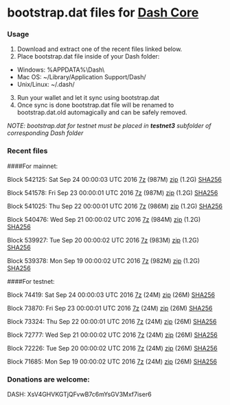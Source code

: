 # bootstrap.dat files for [Dash Core](https://www.dash.org)

### Usage

1. Download and extract one of the recent files linked below.
2. Place bootstrap.dat file inside of your Dash folder:
 - Windows: %APPDATA%\Dash\
 - Mac OS: ~/Library/Application Support/Dash/
 - Unix/Linux: ~/.dash/
3. Run your wallet and let it sync using bootstrap.dat
4. Once sync is done bootstrap.dat file will be renamed to bootstrap.dat.old automagically and can be safely removed.

_NOTE: bootstrap.dat for testnet must be placed in **testnet3** subfolder of corresponding Dash folder_

### Recent files

####For mainnet:

Block 542125: Sat Sep 24 00:00:03 UTC 2016 [7z](https://transfer.sh/ObibY/bootstrap.dat.20160924.7z) (987M) [zip](https://transfer.sh/NmB2m/bootstrap.dat.20160924.zip) (1.2G) [SHA256](https://transfer.sh/2itRe/sha256.txt)

Block 541578: Fri Sep 23 00:00:01 UTC 2016 [7z](https://transfer.sh/qNSPd/bootstrap.dat.20160923.7z) (987M) [zip](https://transfer.sh/M3wqp/bootstrap.dat.20160923.zip) (1.2G) [SHA256](https://transfer.sh/Mp5m7/sha256.txt)

Block 541025: Thu Sep 22 00:00:01 UTC 2016 [7z](https://transfer.sh/y9479/bootstrap.dat.20160922.7z) (986M) [zip](https://transfer.sh/WdZOu/bootstrap.dat.20160922.zip) (1.2G) [SHA256](https://transfer.sh/k9E1B/sha256.txt)

Block 540476: Wed Sep 21 00:00:02 UTC 2016 [7z](https://transfer.sh/Sfzvj/bootstrap.dat.20160921.7z) (984M) [zip](https://transfer.sh/9c2do/bootstrap.dat.20160921.zip) (1.2G) [SHA256](https://transfer.sh/73Im1/sha256.txt)

Block 539927: Tue Sep 20 00:00:02 UTC 2016 [7z](https://transfer.sh/HX4N9/bootstrap.dat.20160920.7z) (983M) [zip](https://transfer.sh/jwDeV/bootstrap.dat.20160920.zip) (1.2G) [SHA256](https://transfer.sh/Moftu/sha256.txt)

Block 539378: Mon Sep 19 00:00:02 UTC 2016 [7z](https://transfer.sh/i6cfM/bootstrap.dat.20160919.7z) (982M) [zip](https://transfer.sh/amjCL/bootstrap.dat.20160919.zip) (1.2G) [SHA256](https://transfer.sh/HF3BM/sha256.txt)

####For testnet:

Block 74419: Sat Sep 24 00:00:03 UTC 2016 [7z](https://transfer.sh/ZYVRk/bootstrap.dat.20160924.7z) (24M) [zip](https://transfer.sh/5bCqi/bootstrap.dat.20160924.zip) (26M) [SHA256](https://transfer.sh/k7uCr/sha256.txt)

Block 73870: Fri Sep 23 00:00:01 UTC 2016 [7z](https://transfer.sh/YMpFr/bootstrap.dat.20160923.7z) (24M) [zip](https://transfer.sh/TKKL2/bootstrap.dat.20160923.zip) (26M) [SHA256](https://transfer.sh/JbS6J/sha256.txt)

Block 73324: Thu Sep 22 00:00:01 UTC 2016 [7z](https://transfer.sh/11RvXQ/bootstrap.dat.20160922.7z) (24M) [zip](https://transfer.sh/UJkTS/bootstrap.dat.20160922.zip) (26M) [SHA256](https://transfer.sh/Odcu0/sha256.txt)

Block 72777: Wed Sep 21 00:00:02 UTC 2016 [7z](https://transfer.sh/PNpoq/bootstrap.dat.20160921.7z) (24M) [zip](https://transfer.sh/9toYu/bootstrap.dat.20160921.zip) (26M) [SHA256](https://transfer.sh/8ouTB/sha256.txt)

Block 72226: Tue Sep 20 00:00:02 UTC 2016 [7z](https://transfer.sh/EMDRw/bootstrap.dat.20160920.7z) (24M) [zip](https://transfer.sh/5snwM/bootstrap.dat.20160920.zip) (26M) [SHA256](https://transfer.sh/J8nvj/sha256.txt)

Block 71685: Mon Sep 19 00:00:02 UTC 2016 [7z](https://transfer.sh/h6fs1/bootstrap.dat.20160919.7z) (24M) [zip](https://transfer.sh/JxYra/bootstrap.dat.20160919.zip) (26M) [SHA256](https://transfer.sh/11HEpK/sha256.txt)

### Donations are welcome:

DASH: XsV4GHVKGTjQFvwB7c6mYsGV3Mxf7iser6
